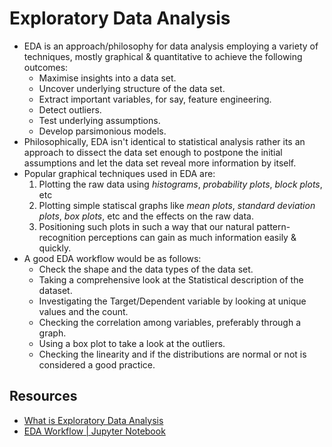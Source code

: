 # Exploratory Data Analysis

- EDA is an approach/philosophy for data analysis employing a variety of techniques, mostly graphical & quantitative to achieve the following outcomes:
  - Maximise insights into a data set.
  - Uncover underlying structure of the data set.
  - Extract important variables, for say, feature engineering.
  - Detect outliers.
  - Test underlying assumptions.
  - Develop parsimonious models.
- Philosophically, EDA isn't identical to statistical analysis rather its an approach to dissect the data set enough to postpone the initial assumptions and let the data set reveal more information by itself.
- Popular graphical techniques used in EDA are:
  1. Plotting the raw data using *histograms*, *probability plots*, *block plots*, etc
  2. Plotting simple statiscal graphs like *mean plots*, *standard deviation plots*, *box plots*, etc and the effects on the raw data.
  3. Positioning such plots in such a way that our natural pattern-recognition perceptions can gain as much information easily & quickly.
- A good EDA workflow would be as follows:
  - Check the shape and the data types of the data set.
  - Taking a comprehensive look at the Statistical description of the dataset.
  - Investigating the Target/Dependent variable by looking at unique values and the count.
  - Checking the correlation among variables, preferably through a graph.
  - Using a box plot to take a look at the outliers.
  - Checking the linearity and if the distributions are normal or not is considered a good practice.

## Resources

- [What is Exploratory Data Analysis](https://towardsdatascience.com/exploratory-data-analysis-8fc1cb20fd15)
- [EDA Workflow | Jupyter Notebook](https://nbviewer.jupyter.org/github/PBPatil/Exploratory_Data_Analysis-Wine_Quality_Dataset/blob/master/winequality_white.ipynb)

